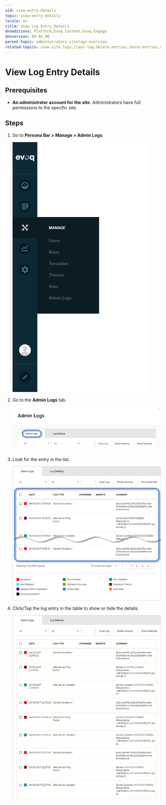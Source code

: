 ```yaml
---
uid: view-entry-details
topic: view-entry-details
locale: en
title: View Log Entry Details
dnneditions: Platform,Evoq Content,Evoq Engage
dnnversion: 09.02.00
parent-topic: administrators-sitelogs-overview
related-topics: view-site-logs,clear-log,delete-entries,share-entries,add-event-type,edit-logged-event-type,delete-logged-event-type,toggle-logging-for-event-type,configure-notices
---
```


# View Log Entry Details

## Prerequisites

*   **An administrator account for the site.** Administrators have full permissions to the specific site.

## Steps

1.  Go to **Persona Bar \> Manage \> Admin Logs**.
    
    ![Persona Bar > Manage > Admin Logs](/images/scr-pbar-host-Manage-E91.png)
    
2.  Go to the **Admin Logs** tab.
    
    ![Admin Logs](/images/scr-pbtabs-host-Manage-AdminLogs-AdminLogs-E90.png)
    
3.  Look for the entry in the list.
    
      
    
    ![](/images/scr-AdminLogs-adminlogslist-find-entry-E90.png)
    
      
    
4.  Click/Tap the log entry in the table to show or hide the details.
    
      
    
    ![](/images/scr-AdminLogs-adminlogs-expand-entry-details-E90.gif)